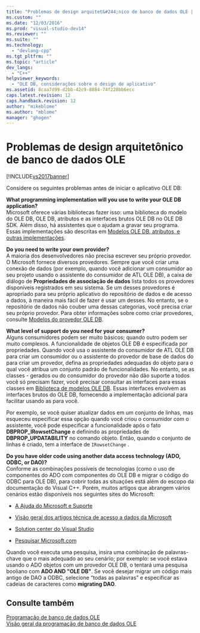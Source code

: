 ```yaml
---
title: "Problemas de design arquitet&#244;nico de banco de dados OLE | Microsoft Docs"
ms.custom: ""
ms.date: "12/03/2016"
ms.prod: "visual-studio-dev14"
ms.reviewer: ""
ms.suite: ""
ms.technology: 
  - "devlang-cpp"
ms.tgt_pltfrm: ""
ms.topic: "article"
dev_langs: 
  - "C++"
helpviewer_keywords: 
  - "OLE DB, considerações sobre o design de aplicativo"
ms.assetid: 8caa7d99-d2bb-42c9-8884-74f228bb6ecc
caps.latest.revision: 12
caps.handback.revision: 12
author: "mikeblome"
ms.author: "mblome"
manager: "ghogen"
---
```

# Problemas de design arquitet&#244;nico de banco de dados OLE
[!INCLUDE[vs2017banner](../../assembler/inline/includes/vs2017banner.md)]

Considere os seguintes problemas antes de iniciar o aplicativo OLE DB:  
  
 **What programming implementation will you use to write your OLE DB application?**  
 Microsoft oferece várias bibliotecas fazer isso: uma biblioteca do modelo do OLE DB, OLE DB, atributos e as interfaces brutos OLE DB no OLE DB SDK.  Além disso, há assistentes que o ajudam a gravar seu programa.  Essas implementações são descritas em [Modelos OLE DB, atributos, e outras implementações](../../data/oledb/ole-db-templates-attributes-and-other-implementations.md).  
  
 **Do you need to write your own provider?**  
 A maioria dos desenvolvedores não precisa escrever seu próprio provedor.  O Microsoft fornece diversos provedores.  Sempre que você criar uma conexão de dados \(por exemplo, quando você adicionar um consumidor ao seu projeto usando o assistente do consumidor de ATL OLE DB\), a caixa de diálogo de **Propriedades de associação de dados** lista todos os provedores disponíveis registrados em seu sistema.  Se um desses provedores é apropriado para seu próprio aplicativo do repositório de dados e de acesso a dados, à maneira mais fácil de fazer é usar um desses.  No entanto, se o repositório de dados não couber uma dessas categorias, você precisa criar seu próprio provedor.  Para obter informações sobre como criar provedores, consulte [Modelos do provedor OLE DB](../../data/oledb/ole-db-provider-templates-cpp.md).  
  
 **What level of support do you need for your consumer?**  
 Alguns consumidores podem ser muito básicos; quando outro podem ser muito complexos.  A funcionalidade de objetos OLE DB é especificada por propriedades.  Quando você usa o assistente do consumidor de ATL OLE DB para criar um consumidor ou o assistente do provedor de base de dados do para criar um provedor, defina as propriedades adequadas do objeto para o qual você atribua um conjunto padrão de funcionalidades.  No entanto, se as classes \- gerados ou do consumidor do provedor não dão suporte a todos você só precisam fazer, você precisar consultar as interfaces para essas classes em [Biblioteca de modelos OLE DB](../Topic/OLE%20DB%20Templates.md).  Essas interfaces envolvem as interfaces brutos do OLE DB, fornecendo a implementação adicional para facilitar usando as para você.  
  
 Por exemplo, se você quiser atualizar dados em um conjunto de linhas, mas esqueceu especificar essa opção quando você criou o consumidor com o assistente, você pode especificar a funcionalidade após o fato **DBPROP\_IRowsetChange** e definindo as propriedades de **DBPROP\_UPDATABILITY** no comando objeto.  Então, quando o conjunto de linhas é criado, tem a interface de `IRowsetChange` .  
  
 **Do you have older code using another data access technology \(ADO, ODBC, or DAO\)?**  
 Conforme as combinações possíveis de tecnologias \(como o uso de componentes do ADO com componentes do OLE DB e migrar o código do ODBC para OLE DB\), para cobrir todas as situações está além do escopo da documentação do Visual C\+\+.  Porém, muitos artigos que abrangem vários cenários estão disponíveis nos seguintes sites do Microsoft:  
  
-   [A Ajuda do Microsoft e Suporte](http://go.microsoft.com/fwlink/?LinkId=148218)  
  
-   [Visão geral dos artigos técnica de acesso a dados da Microsoft](http://go.microsoft.com/fwlink/?LinkId=148217)  
  
-   [Solution center do Visual Studio](http://go.microsoft.com/fwlink/?LinkId=148215)  
  
-   [Pesquisar Microsoft.com](http://search.microsoft.com/)  
  
 Quando você executa uma pesquisa, insira uma combinação de palavras\-chave que o mais adequado ao seu cenário; por exemplo: se você estava usando o ADO objetos com um provedor OLE DB, o tentará uma pesquisa booliano com **ADO AND "OLE DB"**.  Se você desejar migrar um código mais antigo de DAO a ODBC, selecione “todas as palavras” e especificar as cadeias de caracteres como **migrating DAO**.  
  
## Consulte também  
 [Programação de banco de dados OLE](../../data/oledb/ole-db-programming.md)   
 [Visão geral da programação de banco de dados OLE](../../data/oledb/ole-db-programming-overview.md)